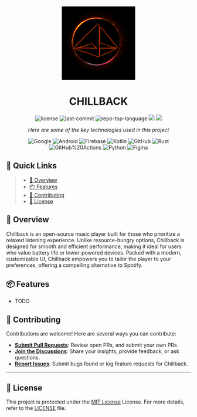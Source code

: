 <p align="center">
    <img src="assets/chillback_application_logo.png" width="200" />
    <h1 align="center">CHILLBACK</h1>
</p>

<p align="center">
	<img src="https://img.shields.io/github/license/Deaths-Door/Chillback?style=flat&color=0080ff" alt="license">
	<img src="https://img.shields.io/github/last-commit/Deaths-Door/Chillback?style=flat&logo=git&logoColor=white&color=0080ff" alt="last-commit">
	<img src="https://img.shields.io/github/languages/top/Deaths-Door/Chillback?style=flat&color=0080ff" alt="repo-top-language">
    <img src="https://img.shields.io/github/repo-size/Deaths-Door/Chillback">
    <img src="https://img.shields.io/tokei/lines/github/Deaths-Door/Chillback">
<p>

<p align="center">
    <em>Here are some of the key technologies used in this project</em>
</p>

<p align="center">
    <img src="https://img.shields.io/badge/Google-4285F4.svg?style=flat&logo=Google&logoColor=white" alt="Google">
	<img src="https://img.shields.io/badge/Android-3DDC84.svg?style=flat&logo=Android&logoColor=white" alt="Android">
    <img src="https://img.shields.io/badge/Firebase-FFCA28.svg?style=flat&logo=Firebase&logoColor=black" alt="Firebase">
	<img src="https://img.shields.io/badge/Kotlin-7F52FF.svg?style=flat&logo=Kotlin&logoColor=white" alt="Kotlin">
	<img src="https://img.shields.io/badge/GitHub-181717.svg?style=flat&logo=GitHub&logoColor=white" alt="GitHub">
	<img src="https://img.shields.io/badge/Rust-AA2704.svg?style=flat&logo=Rust&logoColor=white" alt="Rust">
	<img src="https://img.shields.io/badge/GitHub%20Actions-2088FF.svg?style=flat&logo=GitHub-Actions&logoColor=white" alt="GitHub%20Actions">
	<img src="https://img.shields.io/badge/Python-3776AB.svg?style=flat&logo=Python&logoColor=white" alt="Python">
    <img src="https://img.shields.io/badge/Figma-FFC0CB.svg?style=flat&logo=Figma&logoColor=white" alt="Figma">
</p>

## 🔗 Quick Links

> - [📍 Overview](#-overview)
> - [📦 Features](#-features)
> - [🤝 Contributing](#-contributing)
> - [📄 License](#-license)

## 📍 Overview

Chillback is an open-source music player built for those who prioritize a relaxed listening experience. Unlike resource-hungry options, Chillback is designed for smooth and efficient performance, making it ideal for users who value battery life or lower-powered devices. Packed with a modern, customizable UI, Chillback empowers you to tailor the player to your preferences, offering a compelling alternative to Spotify.

## 📦 Features

- TODO 

## 🤝 Contributing

Contributions are welcome! Here are several ways you can contribute:

- **[Submit Pull Requests](https://github.com/Deaths-Door/Chillback/blob/main/CONTRIBUTING.md)**: Review open PRs, and submit your own PRs.
- **[Join the Discussions](https://github.com/Deaths-Door/Chillback/discussions)**: Share your insights, provide feedback, or ask questions.
- **[Report Issues](https://github.com/Deaths-Door/Chillback/issues)**: Submit bugs found or log feature requests for Chillback.
---

## 📄 License

This project is protected under the [MIT License](https://opensource.org/license/mit) License. For more details, refer to the [LICENSE](https://github.com/Deaths-Door/Chillback/blob/main/LICENSE) file.

